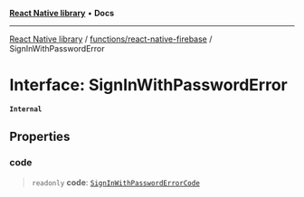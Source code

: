 [**React Native library**](../../../index.md) • **Docs**

***

[React Native library](../../../modules.md) / [functions/react-native-firebase](../index.md) / SignInWithPasswordError

# Interface: SignInWithPasswordError

**`Internal`**

## Properties

### code

> `readonly` **code**: [`SignInWithPasswordErrorCode`](../enumerations/SignInWithPasswordErrorCode.md)
